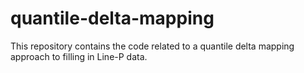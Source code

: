 # quantile-delta-mapping
This repository contains the code related to a quantile delta mapping approach to filling in Line-P data.
